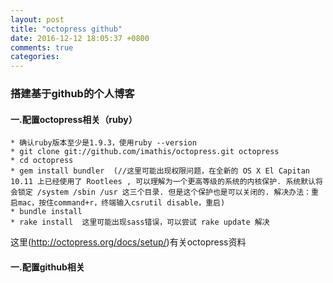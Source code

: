 ```yaml
---
layout: post
title: "octopress github"
date: 2016-12-12 18:05:37 +0800
comments: true
categories: 
---
```


### 搭建基于github的个人博客

#### 一.配置octopress相关（ruby）
    * 确认ruby版本至少是1.9.3，使用ruby --version
    * git clone git://github.com/imathis/octopress.git octopress
    * cd octopress
    * gem install bundler  (//这里可能出现权限问题，在全新的 OS X El Capitan 10.11 上已经使用了 Rootlees , 可以理解为一个更高等级的系统的内核保护. 系统默认将会锁定 /system /sbin /usr 这三个目录. 但是这个保护也是可以关闭的. 解决办法：重启mac，按住command+r，终端输入csrutil disable，重启)
    * bundle install  
    * rake install  这里可能出现sass错误，可以尝试 rake update 解决
这里(http://octopress.org/docs/setup/)有关octopress资料
#### 一.配置github相关




